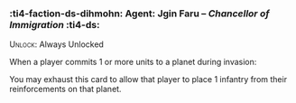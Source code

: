 ### :ti4-faction-ds-dihmohn: **Agent**: Jgin Faru – _Chancellor of Immigration_ :ti4-ds:

<span style="font-variant:small-caps;">Unlock</span>: Always Unlocked

When a player commits 1 or more units to a planet during invasion:

You may exhaust this card to allow that player to place 1 infantry from their reinforcements on that planet.
